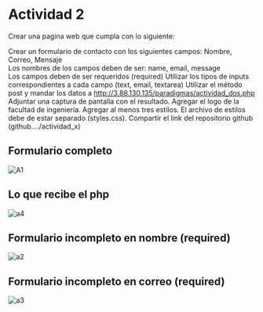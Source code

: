 # Actividad 2
Crear una pagina web que cumpla con lo siguiente:</br>

Crear un formulario de contacto con los siguientes campos: Nombre, Correo, Mensaje</br>
Los nombres de los campos deben de ser: name, email, message</br>
Los campos deben de ser requeridos (required)
Utilizar los tipos de inputs correspondientes a cada campo (text, email, textarea)
Utilizar el método post y mandar los datos a http://3.88.130.135/paradigmas/actividad_dos.php
Adjuntar una captura de pantalla con el resultado.
Agregar el logo de la facultad de ingeniería.
Agregar al menos tres estilos.
El archivo de estilos debe de estar separado (styles.css).
Compartir el link del repositorio github (github..../actividad_x)

## Formulario completo
![A1](https://user-images.githubusercontent.com/51014165/111221172-60788880-8597-11eb-83b4-fc9211c33af0.JPG)
## Lo que recibe el php
![a4](https://user-images.githubusercontent.com/51014165/111221186-64a4a600-8597-11eb-8b8b-4faf66046718.JPG)
## Formulario incompleto en nombre (required)
![a2](https://user-images.githubusercontent.com/51014165/111221189-65d5d300-8597-11eb-8ccb-a3a2620afb43.JPG)
## Formulario incompleto en correo (required)
![a3](https://user-images.githubusercontent.com/51014165/111221194-67070000-8597-11eb-8db2-f46d74c9e1d1.JPG)
